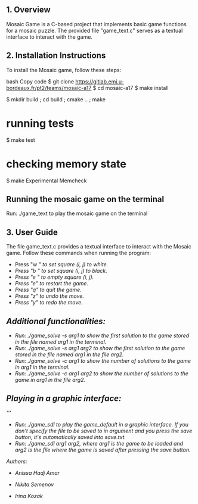 ## 1. Overview
Mosaic Game is a C-based project that implements basic game functions for a mosaic puzzle. The provided file "game_text.c" serves as a textual interface to interact with the game.

## 2. Installation Instructions
To install the Mosaic game, follow these steps:

bash
Copy code
$ git clone https://gitlab.emi.u-bordeaux.fr/pt2/teams/mosaic-a17
$ cd mosaic-a17
$ make install

$ mkdir build ; cd build ; cmake .. ; make 

# running tests
$ make test
# checking memory state
$ make Experimental Memcheck  

## Running the mosaic game on the terminal 

Run: ./game_text to play the mosaic game on the terminal

## 3. User Guide

The file game_text.c provides a textual interface to interact with the Mosaic game. Follow these commands when running the program:

- Press "w <i> <j>" to set square (i, j) to white.
- Press "b <i> <j>" to set square (i, j) to black.
- Press "e <i> <j>" to empty square (i, j).
- Press "e" to restart the game.
- Press "q" to quit the game.
- Press "z" to undo the move.
- Press "y" to redo the move.


## Additional functionalities:

- Run: ./game_solve -s arg1 to show the first solution to the game stored in the file named arg1 in the terminal.
- Run: ./game_solve -s arg1 arg2 to show the first solution to the game stored in the file named arg1 in the file arg2.
- Run: ./game_solve -c arg1 to show the number of solutions to the game in arg1 in the terminal.
- Run: ./game_solve -c arg1 arg2 to show the number of solutions to the game in arg1 in the file arg2.


## Playing in a graphic interface:

'''
- Run: ./game_sdl to play the game_default in a graphic interface. If you don't specify the file to be saved to in argument and you press the save button, it's automatically saved into save.txt.
- Run: ./game_sdl arg1 arg2, where arg1 is the game to be loaded and arg2 is the file where the game is saved after pressing the save button.

Authors:
- Anissa Hadj Amar

- Nikita Semenov
- Irina Kozak
